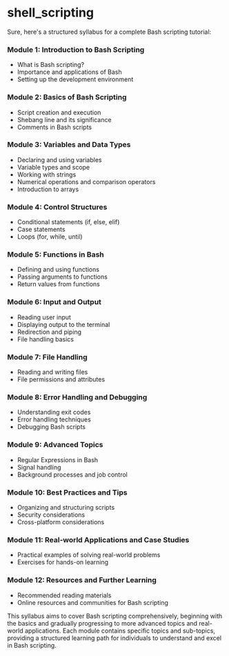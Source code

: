 # shell_scripting

Sure, here's a structured syllabus for a complete Bash scripting tutorial:

### Module 1: Introduction to Bash Scripting
- What is Bash scripting?
- Importance and applications of Bash
- Setting up the development environment

### Module 2: Basics of Bash Scripting
- Script creation and execution
- Shebang line and its significance
- Comments in Bash scripts

### Module 3: Variables and Data Types
- Declaring and using variables
- Variable types and scope
- Working with strings
- Numerical operations and comparison operators
- Introduction to arrays

### Module 4: Control Structures
- Conditional statements (if, else, elif)
- Case statements
- Loops (for, while, until)

### Module 5: Functions in Bash
- Defining and using functions
- Passing arguments to functions
- Return values from functions

### Module 6: Input and Output
- Reading user input
- Displaying output to the terminal
- Redirection and piping
- File handling basics

### Module 7: File Handling
- Reading and writing files
- File permissions and attributes

### Module 8: Error Handling and Debugging
- Understanding exit codes
- Error handling techniques
- Debugging Bash scripts

### Module 9: Advanced Topics
- Regular Expressions in Bash
- Signal handling
- Background processes and job control

### Module 10: Best Practices and Tips
- Organizing and structuring scripts
- Security considerations
- Cross-platform considerations

### Module 11: Real-world Applications and Case Studies
- Practical examples of solving real-world problems
- Exercises for hands-on learning

### Module 12: Resources and Further Learning
- Recommended reading materials
- Online resources and communities for Bash scripting

This syllabus aims to cover Bash scripting comprehensively, beginning with the basics and gradually progressing to more advanced topics and real-world applications. Each module contains specific topics and sub-topics, providing a structured learning path for individuals to understand and excel in Bash scripting.
